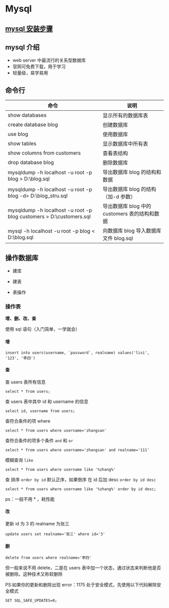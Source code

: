 # Mysql

## [mysql 安装步骤](https://zhuanlan.zhihu.com/p/37152572)

## mysql 介绍

-   web server 中最流行的关系型数据库
-   官网可免费下载，用于学习
-   轻量级，易学易用

## 命令行

| 命令                                                                | 说明                                          |
| ------------------------------------------------------------------- | --------------------------------------------- |
| show databases                                                      | 显示所有的数据库表                            |
| create database blog                                                | 创建数据库                                    |
| use blog                                                            | 使用数据库                                    |
| show tables                                                         | 显示数据库中所有表                            |
| show columns from customers                                         | 查看表结构                                    |
| drop database blog                                                  | 删除数据库                                    |
| mysqldump -h localhost -u root -p blog > D:\blog.sql                | 导出数据库 blog 的结构和数据                  |
| mysqldump -h localhost -u root -p blog -d> D:\blog_stru.sql         | 导出数据库 blog 的结构（加-d 参数）           |
| mysqldump -h localhost -u root -p blog customers > D:\customers.sql | 导出数据库 blog 中的 customers 表的结构和数据 |
| mysql -h localhost -u root -p blog < D:\blog.sql                    | 向数据库 blog 导入数据库文件 blog.sql         |

## 操作数据库

-   建库

-   建表

-   表操作

### 操作表

**增、删、改、查**

使用 sql 语句（入门简单，一学就会）

#### 增

```mysql
insert into users(username, `password`, realname) values('lisi', '123', '李四')
```

#### 查

查 users 表所有信息

```mysql
select * from users;
```

查 users 表中其中 id 和 username 的信息

```mysql
select id, username from users;
```

查符合条件的项 where

```mysql
select * from users where username='zhangsan'
```

查符合条件的项多个条件 `and` 和 `or`

```mysql
select * from users where username='zhangsan' and realname='111'
```

模糊查询 `like`

```mysql
select * from users where username like '%zhang%'
```

查 排序 `order by id` 默认正序，如果倒序 在 id 后加 desc `order by id desc`

```mysql
select * from users where username like '%zhang%' order by id desc;
```

ps：一般不用 \* ，耗性能

#### 改

更新 id 为 3 的 realname 为张三

```mysql
update users set realname='张三' where id='3'
```

#### 删

```mysql
delete from users where realname='李四'
```

但一般来说不用 delete，二是在 users 表中加一个状态，通过状态来判断他是否被删除。这种技术又称软删除

PS:如果你的更新和删除出现 error：1175 处于安全模式，先使用以下代码解除安全模式

```mysql
SET SQL_SAFE_UPDATES=0;
```
